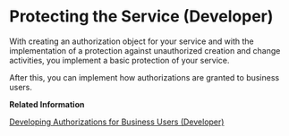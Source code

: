 <!-- loio4134d8a515ff43b8a3af853ac0cca88e -->

# Protecting the Service \(Developer\)

With creating an authorization object for your service and with the implementation of a protection against unauthorized creation and change activities, you implement a basic protection of your service.

After this, you can implement how authorizations are granted to business users.

**Related Information**  


[Developing Authorizations for Business Users \(Developer\)](Developing_Authorizations_for_Business_Users_(Developer)_6466244.md "After you’ve protected your service against unauthorized use, you can now create the objects that are needed to grant authorizations for business users: authorization default values, an IAM app, a business catalog, and a business role.")

